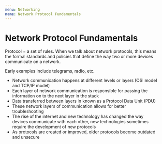 ```yaml
---
menu: Networking
name: Network Protocol Fundamentals
---
```


# Network Protocol Fundamentals

Protocol = a set of rules. When we talk about network protocols, this means the formal standards and policies that define the way two or more devices communicate on a network.

Early examples include telegrams, radio, etc.

- Network communication happens at different levels or layers (OSI model and TCP/IP model)
- Each layer of network communication is responsible for passing the information on to the next layer in the stack
- Data transferred between layers in known as a Protocol Data Unit (PDU)
- These network layers of communication allows for better troubleshooting
- The rise of the internet and new technology has changed the way devices communicate with each other, new technologies sometimes require the development of new protocols
- As protocols are created or improved, older protocols become outdated and unsecure
